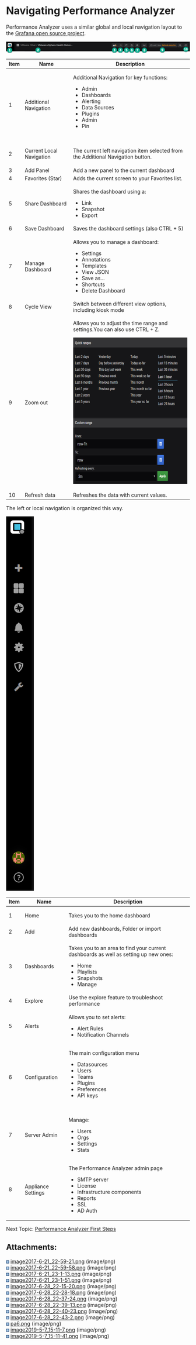 # Navigating Performance Analyzer

Performance Analyzer uses a similar global and local navigation layout
to the [Grafana open source project](https://grafana.com/).

![](attachments/83856295/898629654.png)

<div class="table-wrap">

<table>
<thead>
<tr class="header">
<th>Item</th>
<th>Name</th>
<th>Description</th>
</tr>
</thead>
<tbody>
<tr class="odd">
<td>1</td>
<td>Additional Navigation</td>
<td><div class="content-wrapper">
<p>Additional Navigation for key functions:</p>
<ul>
<li>Admin</li>
<li>Dashboards</li>
<li>Alerting</li>
<li>Data Sources</li>
<li>Plugins</li>
<li>Admin</li>
<li>Pin<br />
<br />
</li>
</ul>
</div></td>
</tr>
<tr class="even">
<td>2</td>
<td>Current Local Navigation</td>
<td><div class="content-wrapper">
<p>The current left navigation item selected from the Additional Navigation button.</p>
</div></td>
</tr>
<tr class="odd">
<td>3</td>
<td>Add Panel</td>
<td>Add a new panel to the current dashboard</td>
</tr>
<tr class="even">
<td>4</td>
<td>Favorites (Star)</td>
<td>Adds the current screen to your Favorites list.</td>
</tr>
<tr class="odd">
<td>5</td>
<td>Share Dashboard</td>
<td><p>Shares the dashboard using a:</p>
<ul>
<li>Link</li>
<li>Snapshot</li>
<li>Export</li>
</ul></td>
</tr>
<tr class="even">
<td>6</td>
<td>Save Dashboard</td>
<td>Saves the dashboard settings (also CTRL + 5)</td>
</tr>
<tr class="odd">
<td>7</td>
<td>Manage Dashboard</td>
<td><p>Allows you to manage a dashboard:</p>
<ul>
<li>Settings</li>
<li>Annotations</li>
<li>Templates</li>
<li>View JSON</li>
<li>Save as...</li>
<li>Shortcuts</li>
<li>Delete Dashboard</li>
</ul></td>
</tr>
<tr class="even">
<td>8</td>
<td>Cycle View</td>
<td>Switch between different view options, including kiosk mode</td>
</tr>
<tr class="odd">
<td>9</td>
<td>Zoom out</td>
<td><div class="content-wrapper">
<p>Allows you to adjust the time range and settings.You can also use CTRL + Z.</p>
<p><img src="attachments/83856295/898629663.png?height=400" height="400" /></p>
</div></td>
</tr>
<tr class="even">
<td>10</td>
<td>Refresh data</td>
<td>Refreshes the data with current values.</td>
</tr>
</tbody>
</table>

</div>

  

The left or local navigation is organized this way.

![](attachments/83856295/898531368.png?height=400)

<div class="table-wrap">

<table>
<thead>
<tr class="header">
<th>Item</th>
<th>Name</th>
<th>Description</th>
</tr>
</thead>
<tbody>
<tr class="odd">
<td>1</td>
<td>Home</td>
<td><div class="content-wrapper">
<p>Takes you to the home dashboard</p>
</div></td>
</tr>
<tr class="even">
<td>2</td>
<td>Add</td>
<td>Add new dashboards, Folder or import dashboards</td>
</tr>
<tr class="odd">
<td>3</td>
<td>Dashboards</td>
<td><div class="content-wrapper">
<p>Takes you to an area to find your current dashboards as well as setting up new ones:</p>
<ul>
<li>Home</li>
<li>Playlists</li>
<li>Snapshots</li>
<li>Manage</li>
</ul>
</div></td>
</tr>
<tr class="even">
<td>4</td>
<td>Explore</td>
<td>Use the explore feature to troubleshoot performance</td>
</tr>
<tr class="odd">
<td>5</td>
<td>Alerts</td>
<td><div class="content-wrapper">
<p>Allows you to set alerts:</p>
<ul>
<li>Alert Rules</li>
<li>Notification Channels</li>
</ul>
</div></td>
</tr>
<tr class="even">
<td>6</td>
<td>Configuration</td>
<td><p>The main configuration menu</p>
<ul>
<li>Datasources</li>
<li>Users</li>
<li>Teams</li>
<li>Plugins</li>
<li>Preferences</li>
<li>API keys<br />
<br />
</li>
</ul></td>
</tr>
<tr class="odd">
<td>7</td>
<td>Server Admin</td>
<td><p>Manage:</p>
<ul>
<li>Users</li>
<li>Orgs</li>
<li>Settings</li>
<li>Stats</li>
</ul></td>
</tr>
<tr class="even">
<td>8</td>
<td>Appliance Settings</td>
<td><p>The Performance Analyzer admin page</p>
<ul>
<li>SMTP server</li>
<li>License</li>
<li>Infrastructure components</li>
<li>Reports</li>
<li>SSL</li>
<li>AD Auth</li>
</ul></td>
</tr>
</tbody>
</table>

</div>

Next Topic: [Performance Analyzer First
Steps](Performance_Analyzer_First_Steps)

<div class="pageSectionHeader">

## Attachments:

</div>

<div class="greybox" data-align="left">

![](images/icons/bullet_blue.gif)
[image2017-6-21\_22-59-21.png](attachments/83856295/83856314.png)
(image/png)  
![](images/icons/bullet_blue.gif)
[image2017-6-21\_22-59-58.png](attachments/83856295/83856335.png)
(image/png)  
![](images/icons/bullet_blue.gif)
[image2017-6-21\_23-1-13.png](attachments/83856295/83856364.png)
(image/png)  
![](images/icons/bullet_blue.gif)
[image2017-6-21\_23-1-51.png](attachments/83856295/83856386.png)
(image/png)  
![](images/icons/bullet_blue.gif)
[image2017-6-28\_22-15-20.png](attachments/83856295/83986305.png)
(image/png)  
![](images/icons/bullet_blue.gif)
[image2017-6-28\_22-28-18.png](attachments/83856295/83986530.png)
(image/png)  
![](images/icons/bullet_blue.gif)
[image2017-6-28\_22-37-24.png](attachments/83856295/83986677.png)
(image/png)  
![](images/icons/bullet_blue.gif)
[image2017-6-28\_22-39-13.png](attachments/83856295/83986712.png)
(image/png)  
![](images/icons/bullet_blue.gif)
[image2017-6-28\_22-40-23.png](attachments/83856295/83986751.png)
(image/png)  
![](images/icons/bullet_blue.gif)
[image2017-6-28\_22-43-2.png](attachments/83856295/83986804.png)
(image/png)  
![](images/icons/bullet_blue.gif)
[pa6.png](attachments/83856295/898629654.png) (image/png)  
![](images/icons/bullet_blue.gif)
[image2019-5-7\_15-11-7.png](attachments/83856295/898629663.png)
(image/png)  
![](images/icons/bullet_blue.gif)
[image2019-5-7\_15-11-41.png](attachments/83856295/898531368.png)
(image/png)  

</div>
